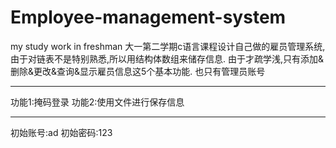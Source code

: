 # Employee-management-system
my study work in freshman
大一第二学期c语言课程设计自己做的雇员管理系统,由于对链表不是特别熟悉,所以用结构体数组来储存信息.
由于才疏学浅,只有添加&删除&更改&查询&显示雇员信息这5个基本功能.
也只有管理员账号
*******
功能1:掩码登录
功能2:使用文件进行保存信息
*******
初始账号:ad
初始密码:123
